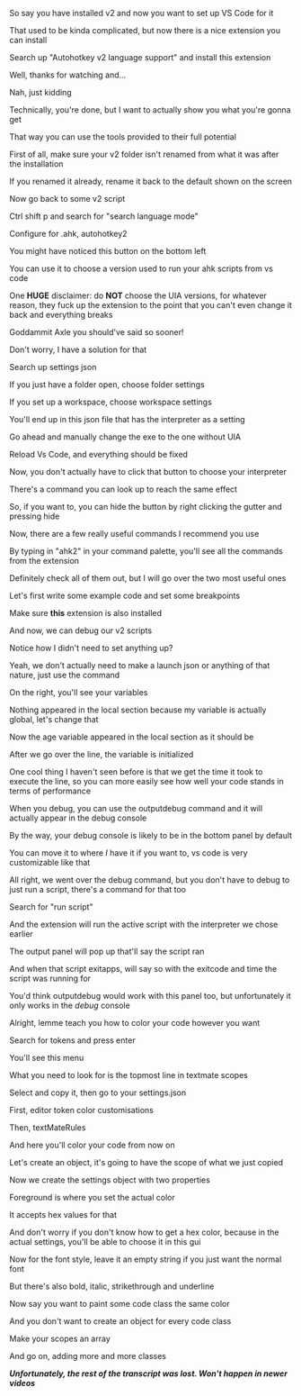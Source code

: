 So say you have installed v2 and now you want to set up VS Code for it

That used to be kinda complicated, but now there is a nice extension you can install

Search up "Autohotkey v2 language support" and install this extension

Well, thanks for watching and...

Nah, just kidding

Technically, you're done, but I want to actually show you what you're gonna get

That way you can use the tools provided to their full potential

First of all, make sure your v2 folder isn't renamed from what it was after the installation

If you renamed it already, rename it back to the default shown on the screen

Now go back to some v2 script

Ctrl shift p and search for "search language mode"

Configure for .ahk, autohotkey2

You might have noticed this button on the bottom left

You can use it to choose a version used to run your ahk scripts from vs code

One **HUGE** disclaimer: do **NOT** choose the UIA versions, for whatever reason, they fuck up the extension to the point that you can't even change it back and 
everything breaks

Goddammit Axle you should've said so sooner!

Don't worry, I have a solution for that

Search up settings json

If you just have a folder open, choose folder settings

If you set up a workspace, choose workspace settings

You'll end up in this json file that has the interpreter as a setting

Go ahead and manually change the exe to the one without UIA

Reload Vs Code, and everything should be fixed

Now, you don't actually have to click that button to choose your interpreter

There's a command you can look up to reach the same effect

So, if you want to, you can hide the button by right clicking the gutter and pressing hide

Now, there are a few really useful commands I recommend you use

By typing in "ahk2" in your command palette, you'll see all the commands from the extension

Definitely check all of them out, but I will go over the two most useful ones

Let's first write some example code and set some breakpoints

Make sure **this** extension is also installed

And now, we can debug our v2 scripts

Notice how I didn't need to set anything up?

Yeah, we don't actually need to make a launch json or anything of that nature, just use the command

On the right, you'll see your variables

Nothing appeared in the local section because my variable is actually global, let's change that

Now the age variable appeared in the local section as it should be

After we go over the line, the variable is initialized

One cool thing I haven't seen before is that we get the time it took to execute the line, so you can more easily see how well your code stands in terms of performance

When you debug, you can use the outputdebug command and it will actually appear in the debug console

By the way, your debug console is likely to be in the bottom panel by default

You can move it to where *I* have it if you want to, vs code is very customizable like that

All right, we went over the debug command, but you don't have to debug to just run a script, there's a command for that too

Search for "run script"

And the extension will run the active script with the interpreter we chose earlier

The output panel will pop up that'll say the script ran

And when that script exitapps, will say so with the exitcode and time the script was running for

You'd think outputdebug would work with this panel too, but unfortunately it only works in the *debug* console

Alright, lemme teach you how to color your code however you want

Search for tokens and press enter

You'll see this menu

What you need to look for is the topmost line in textmate scopes

Select and copy it, then go to your settings.json

First, editor token color customisations

Then, textMateRules

And here you'll color your code from now on

Let's create an object, it's going to have the scope of what we just copied

Now we create the settings object with two properties

Foreground is where you set the actual color

It accepts hex values for that

And don't worry if you don't know how to get a hex color, because in the actual settings, you'll be able to choose it in this gui

Now for the font style, leave it an empty string if you just want the normal font

But there's also bold, italic, strikethrough and underline

Now say you want to paint some code class the same color

And you don't want to create an object for every code class

Make your scopes an array

And go on, adding more and more classes

***Unfortunately, the rest of the transcript was lost. Won't happen in newer videos***
